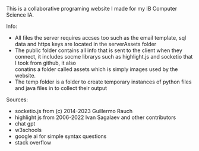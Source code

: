 This is a collaborative programing website I made for my IB Computer Science IA.

Info:

- All files the server requires accses too such as the email template, sql data and https keys are located in the serverAssets folder
- The public folder contains all info that is sent to the client when they connect, it includes socme librarys such as highlight.js and socketio that I took from github, it also  
  conatins a folder called assets which is simply images used by the website.
- The temp folder is a folder to create temporary instances of python files and java files in to collect their output

Sources:

- socketio.js from (c) 2014-2023 Guillermo Rauch
- highlight js from 2006-2022 Ivan Sagalaev and other contributors
- chat gpt
- w3schools
- google ai for simple syntax questions
- stack overflow
